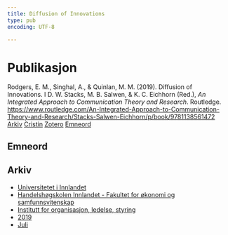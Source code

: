 ```yaml
---
title: Diffusion of Innovations
type: pub
encoding: UTF-8

---
```

<h1>Publikasjon</h1>
<article id="csl-bib-container-B4A389JB" class="csl-bib-container">
  <div class="csl-bib-body"> <div class="csl-entry">Rodgers, E. M., Singhal, A., &#38; Quinlan, M. M. (2019). Diffusion of Innovations. I D. W. Stacks, M. B. Salwen, &#38; K. C. Eichhorn (Red.), <i>An Integrated Approach to Communication Theory and Research</i>. Routledge. <a href="https://www.routledge.com/An-Integrated-Approach-to-Communication-Theory-and-Research/Stacks-Salwen-Eichhorn/p/book/9781138561472">https://www.routledge.com/An-Integrated-Approach-to-Communication-Theory-and-Research/Stacks-Salwen-Eichhorn/p/book/9781138561472</a></div> </div>
  <div class="csl-bib-buttons">
    <a href="#taxonomy-article-B4A389JB" alt="archive" class="csl-bib-button">Arkiv</a>
    <a href="https://app.cristin.no/results/show.jsf?id=1709063" alt="Cristin" class="csl-bib-button">Cristin</a>
    <a href="http://zotero.org/groups/5881554/items/B4A389JB" alt="Zotero" class="csl-bib-button">Zotero</a>
    <a href="#keywords-article-B4A389JB" alt="keywords" class="csl-bib-button">Emneord</a>
  </div>
  <div id="csl-bib-meta-container-B4A389JB"></div>
</article>
<div id="csl-bib-meta-B4A389JB" class="csl-bib-meta">
  <article id="keywords-article-B4A389JB" class="keywords-article">
    <h1>Emneord</h1>
    
  </article>
  <article id="taxonomy-article-B4A389JB" class="taxonomy-article">
    <h1>Arkiv</h1>
    <ul>
      <li><a href="{{< params subfolder >}}nn/archive/?key=3DCRN523">Universitetet i Innlandet</a></li>
      <li><a href="{{< params subfolder >}}nn/archive/?key=DU8Q9LN9">Handelshøgskolen Innlandet - Fakultet for økonomi og samfunnsvitenskap</a></li>
      <li><a href="{{< params subfolder >}}nn/archive/?key=4LUWR3ZM">Institutt for organisasjon, ledelse, styring</a></li>
      <li><a href="{{< params subfolder >}}nn/archive/?key=7GQPC2L9">2019</a></li>
      <li><a href="{{< params subfolder >}}nn/archive/?key=CKR9ENFR">Juli</a></li>
    </ul>
  </article>
</div>
